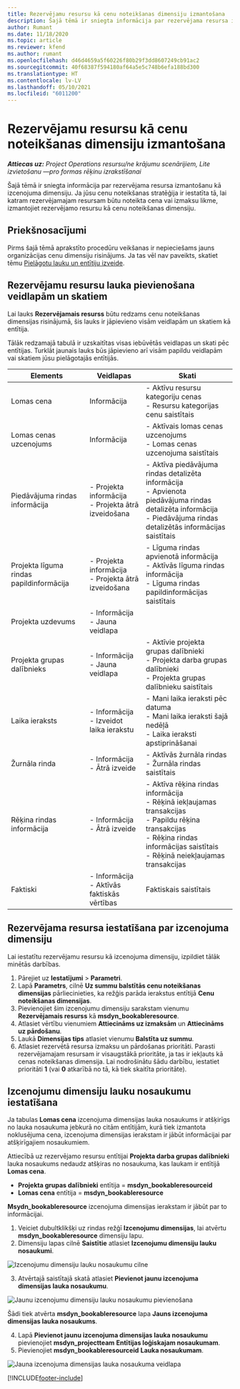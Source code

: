```yaml
---
title: Rezervējamu resursu kā cenu noteikšanas dimensiju izmantošana
description: Šajā tēmā ir sniegta informācija par rezervējama resursa izmantošanu kā izcenojuma dimensiju.
author: Rumant
ms.date: 11/18/2020
ms.topic: article
ms.reviewer: kfend
ms.author: rumant
ms.openlocfilehash: d46d4659a5f60226f80b29f3dd8607249cb91ac2
ms.sourcegitcommit: 40f68387f594180af64a5e5c748b6efa188bd300
ms.translationtype: HT
ms.contentlocale: lv-LV
ms.lasthandoff: 05/10/2021
ms.locfileid: "6011200"
---
```

# <a name="use-a-bookable-resource-as-a-pricing-dimension"></a>Rezervējamu resursu kā cenu noteikšanas dimensiju izmantošana

 _**Attiecas uz:** Project Operations resursu/ne krājumu scenārijiem, Lite izvietošanu —pro formas rēķinu izrakstīšanai_ 

Šajā tēmā ir sniegta informācija par rezervējama resursa izmantošanu kā izcenojuma dimensiju. Ja jūsu cenu noteikšanas stratēģija ir iestatīta tā, lai katram rezervējamajam resursam būtu noteikta cena vai izmaksu likme, izmantojiet rezervējamo resursu kā cenu noteikšanas dimensiju.

## <a name="prerequisites"></a>Priekšnosacījumi
Pirms šajā tēmā aprakstīto procedūru veikšanas ir nepieciešams jauns organizācijas cenu dimensiju risinājums. Ja tas vēl nav paveikts, skatiet tēmu [Pielāgotu lauku un entītiju izveide](../pricing-costing/create-custom-fields-entities-pricing-dimensions.md).

## <a name="add-the-bookable-resource-field-to-forms-and-views"></a>Rezervējamu resursu lauka pievienošana veidlapām un skatiem
Lai lauks **Rezervējamais resurss** būtu redzams cenu noteikšanas dimensijas risinājumā, šis lauks ir jāpievieno visām veidlapām un skatiem kā entītija.

Tālāk redzamajā tabulā ir uzskaitītas visas iebūvētās veidlapas un skati pēc entītijas. Turklāt jaunais lauks būs jāpievieno arī visām papildu veidlapām vai skatiem jūsu pielāgotajās entītijās.

|   Elements        | Veidlapas   |Skati        |
| ------------------------------|---------------------------------|----------------------------------|
|  Lomas cena| Informācija | - Aktīvu resursu kategoriju cenas<br> - Resursu kategorijas cenu saistītais |
|  Lomas cenas uzcenojums| Informācija| - Aktīvais lomas cenas uzcenojums<br>- Lomas cenas uzcenojuma saistītais |
|  Piedāvājuma rindas informācija| - Projekta informācija<br>- Projekta ātrā izveidošana| - Aktīva piedāvājuma rindas detalizēta informācija<br>- Apvienota piedāvājuma rindas detalizēta informācija<br>- Piedāvājuma rindas detalizētās informācijas saistītais |
|  Projekta līguma rindas papildinformācija| - Projekta informācija<br>- Projekta ātrā izveidošana| - Līguma rindas apvienotā informācija<br>- Aktīvās līguma rindas informācija<br>- Līguma rindas papildinformācijas saistītais |
|  Projekta uzdevums| - Informācija<br>- Jauna veidlapa| &nbsp; |
|  Projekta grupas dalībnieks| - Informācija<br>- Jauna veidlapa| - Aktīvie projekta grupas dalībnieki<br>- Projekta darba grupas dalībnieki<br>- Projekta grupas dalībnieku saistītais |
|  Laika ieraksts| - Informācija<br>- Izveidot laika ierakstu| - Mani laika ieraksti pēc datuma<br>- Mani laika ieraksti šajā nedēļā<br>- Laika ieraksti apstiprināšanai|
|  Žurnāla rinda| - Informācija<br>- Ātrā izveide| - Aktīvās žurnāla rindas<br>- Žurnāla rindas saistītais |
|  Rēķina rindas informācija| - Informācija<br>- Ātrā izveide| - Aktīva rēķina rindas informācija<br>- Rēķinā iekļaujamas transakcijas<br>- Papildu rēķina transakcijas<br>- Rēķina rindas informācijas saistītais <br>- Rēķinā neiekļaujamas transakcijas|
|  Faktiski| - Informācija<br>- Aktīvās faktiskās vērtības| Faktiskais saistītais |

## <a name="set-up-a-bookable-resource-as-a-pricing-dimension"></a>Rezervējama resursa iestatīšana par izcenojuma dimensiju
Lai iestatītu rezervējamu resursu kā izcenojuma dimensiju, izpildiet tālāk minētās darbības.

1. Pārejiet uz **Iestatījumi** > **Parametri**. 
2. Lapā **Parametrs**, cilnē **Uz summu balstītās cenu noteikšanas dimensijas** pārliecinieties, ka režģis parāda ierakstus entītijā **Cenu noteikšanas dimensijas**. 
2. Pievienojiet šim izcenojumu dimensiju sarakstam vienumu **Rezervējamais resurss** kā **msdyn_bookableresource**. 
3. Atlasiet vērtību vienumiem **Attiecināms uz izmaksām** un **Attiecināms uz pārdošanu**.
4. Laukā **Dimensijas tips** atlasiet vienumu **Balstīta uz summu**. 
5. Atlasiet rezervētā resursa izmaksu un pārdošanas prioritāti. Parasti rezervējamajam resursam ir visaugstākā prioritāte, ja tas ir iekļauts kā cenas noteikšanas dimensija. Lai nodrošinātu šādu darbību, iestatiet prioritāti **1** (vai **0** atkarībā no tā, kā tiek skaitīta prioritāte).

## <a name="set-up-pricing-dimension-field-names"></a>Izcenojumu dimensiju lauku nosaukumu iestatīšana

Ja tabulas **Lomas cena** izcenojuma dimensijas lauka nosaukums ir atšķirīgs no lauka nosaukuma jebkurā no citām entītijām, kurā tiek izmantota noklusējuma cena, izcenojuma dimensijas ierakstam ir jābūt informācijai par atšķirīgajiem nosaukumiem.  

Attiecībā uz rezervējamo resursu entītijai **Projekta darba grupas dalībnieki** lauka nosaukums nedaudz atšķiras no nosaukuma, kas laukam ir entītijā **Lomas cena**. 

 - **Projekta grupas dalībnieki** entītija = **msdyn_bookableresourceid**
 - **Lomas cena** entītija = **msdyn_bookableresource**

**Msydn_bookableresource** izcenojuma dimensijas ierakstam ir jābūt par to informācijai.

1. Veiciet dubultklikšķi uz rindas režģī **Izcenojumu dimensijas**, lai atvērtu **msdyn_bookableresource** dimensiju lapu.
2. Dimensiju lapas cilnē **Saistītie** atlasiet **Izcenojumu dimensiju lauku nosaukumi**.

  ![Izcenojumu dimensiju lauku nosaukumu cilne](media/PD-fieldname.png)

3. Atvērtajā saistītajā skatā atlasiet **Pievienot jaunu izcenojuma dimensijas lauka nosaukumu**.

  ![Jaunu izcenojumu dimensiju lauku nosaukumu pievienošana](media/Add-NewPD-fieldname.png)

  Šādi tiek atvērta **msdyn_bookableresource** lapa **Jauns izcenojuma dimensijas lauka nosaukums**. 

4. Lapā **Pievienot jaunu izcenojuma dimensijas lauka nosaukumu** pievienojiet **msdyn_projectteam** **Entītijas loģiskajam nosaukumam**.
5. Pievienojiet **msdyn_bookableresourceid** **Lauka nosaukumam**.

 ![Jauna izcenojuma dimensijas lauka nosaukuma veidlapa](media/PD-fieldname-Added.png)


[!INCLUDE[footer-include](../includes/footer-banner.md)]